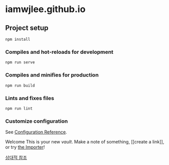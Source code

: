# iamwjlee.github.io

## Project setup
```
npm install
```

### Compiles and hot-reloads for development
```
npm run serve
```

### Compiles and minifies for production
```
npm run build
```

### Lints and fixes files
```
npm run lint
```

### Customize configuration
See [Configuration Reference](https://cli.vuejs.org/config/).



Welcome
This is your new *vault*.
Make a note of something, [[create a link]], or try [the Importer](https://help.obsidian.md/Plugins/Importer)!

[상대적 참조](./me.md)